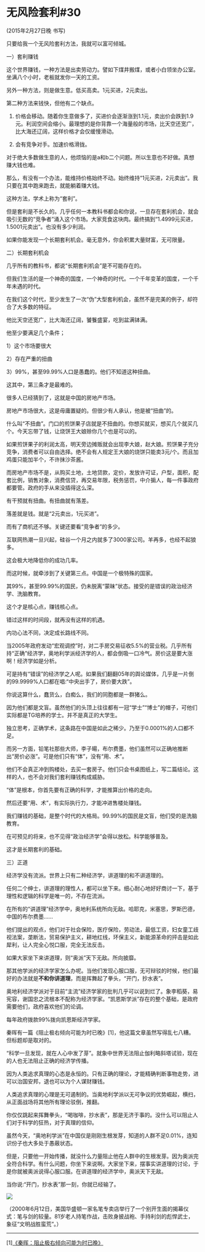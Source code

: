 # 无风险套利\#30

\(2015年2月27日晚 书写\)



只要给我一个无风险套利方法，我就可以富可倾城。



一）套利赚钱



这个世界赚钱，一种方法是出卖劳动力。譬如下煤井搬煤，或者小白领坐办公室。坐满八个小时，老板就发你一天的工资。



另外一种方法，则是做生意。低买高卖。1元买进，2元卖出。

第二种方法来钱快，但他有二个缺点。

1. 价格会移动。随着你生意做多了，买进价会逐渐涨到1.1元，卖出价会跌到1.9元。利润空间会缩小。最理想的是你背靠一个海量般的市场，比天空还宽广，比大海还辽阔，这样价格才会仅缓慢滑动。

2. 会有竞争对手。加速价格滑拢。



对于绝大多数做生意的人，他烦恼的是a和b二个问题。所以生意也不好做。真想赚大钱也难。



那么，有没有一个办法，能维持价格始终不动。始终维持“1元买进，2元卖出”。我只要在其中跑来跑去，就能躺着赚大钱。

这种方法，学术上称为“套利”。



但是套利是不长久的。几乎任何一本教科书都会和你说，一旦存在套利机会，就会吸引无数的“竞争者”涌入这个市场。大家竞食这块肉。最终搞到“1.4999元买进，1.5001元卖出”。也没有多少利润。



如果你能发现一个长期套利机会。毫无意外，你会积累大量财富，无可限量。





二）长期套利机会



几乎所有的教科书，都说“长期套利机会”是不可能存在的。

但我们生活的是一个神奇的国度，一个神奇的时代。一个千年变革的国度，一个千年未遇的时代。



在我们这个时代，至少发生了一次“伪”大型套利机会，虽然不是完美的例子，却符合了大多数的特征。

他比天空还宽广，比大海还辽阔，饕餮盛宴，吃到盆满钵满。





他至少要满足几个条件；

1）这个市场要很大

2）存在严重的扭曲

3）99%，甚至99.99%人口是愚蠢的。他们不知道这种扭曲。



这其中，第三条才是最难的。





很多人已经猜到了，这就是中国的房地产市场。

房地产市场很大，这是毋庸置疑的。但很少有人承认，他是被“扭曲”的。





什么叫“不扭曲”。门口的煎饼果子店就是不扭曲的。你想买就买，想买几个就买几个。今天忘带了钱，让烧饼王大娘赊你几个也是可以的。

如果煎饼果子的利润太高，明天旁边摊贩就会出现李大娘，赵大娘。煎饼果子充分竞争，消费者可以自由选择。绝不会有人规定王大娘的烧饼只能卖3元/个。而且加鸡蛋只能加半个，不许抹沙茶酱。





而房地产市场不是，从购买土地，土地贷款，定价，发放许可证，户型，面积，配套比例，销售对象，消费信贷，再交易年限，税务惩罚，中介掮人，每一件事政府都要管。政府的手从来没插得这么深。

有干预就有扭曲。有扭曲就有落差。

落差就是钱。就是“2元卖出，1元买进”。



而有了商机还不够。关键还要看“竞争者”的多少。

互联网热潮一旦兴起，硅谷一个月之内就多了3000家公司。羊再多，也经不起狼多。

这会极大地降低你的成功几率。





而这时候，就牵涉到了关键第三点。中国是一个极特殊的国家。

其99%，甚至99.99%的国民，仍未脱离“蒙昧”状态。接受的是错误的政治经济学、洗脑教育。

这个才是核心点，赚钱核心点。

错过这样的时间段，就再没有这样的机遇。





内功心法不同，决定成长路线不同。

当2005年政府发动“宏观调控”时，对二手房交易征收5.5%的营业税。几乎所有持“正确”经济学，奥地利学派经济学的人，都会倒吸一口冷气。房价这是要大涨啊！经济学如是分析。



可是持有“错误”的经济学之人呢。如果我们翻翻05年的舆论媒体，几乎是一片倒的99.9999%人口都在唱:“中央出手了，房价要大跌”。





你说这算什么，蠢货么，白痴么，我们的同胞都是一群猪么。

因为他们都是文盲。虽然他们的头顶上往往都有一冠“学士”“博士”的帽子，可他们实际都是TG培养的学士。并不是真正的大学生。

独立思考，正确学术，这条路在中国是如此之稀少。乃至于0.0001%的人口都不足。



而另一方面，铅笔社那些大师，李子暘，布尔费墨，他们虽然可以正确地推断出“房价必涨”。可是他们只有“体”，没有“用、术”。

他们不会真正冲到购楼处，去买一套房子。他们只会书桌图纸上，写二篇结论。这样的人，也不会对我们套利赚钱构成威胁。





“体”是根本，你首先要有正确的科学，才能推算出价格的走向。

然后还要“用、术”，有实际执行力，才能冲进售楼处赚钱。



我们赚钱的基础，是整个时代的大格局。99.99%的国民是文盲，他们受的是洗脑教育。

在可预见的将来，也不见得“政治经济学”会得以放松。科学能够普及。

这才是长期套利的基础。





三）正道



经济学没有流派。世界上只有二种经济学，讲道理的和不讲道理的。



任何二个绅士，讲道理的理性人，都可以坐下来。细心耐心地好好商讨一下，基于理性和逻辑的科学是唯一的，不存在流派。





在所有的“讲道理”经济学中，奥地利系统所向无敌。哈耶克，米塞思，罗斯巴德，中国的布尔费墨……

他们提出的观点，他们对于社会保险，医疗保险，劳动法，最低工资，妇女童工歧视法案，垄断法，贸易保护主义，耕地红线，环保主义，新能源革命的抨击是如此犀利，让人完全心悦口服，完全无法反击。



如果大家坐下来讲道理，则“奥派”天下无敌。所向披靡。

那其他学派的经济学家怎么办呢。当他们发现心服口服，无可辩驳的时候，他们最好的办法就是**不和你讲道理**，而是挥舞起了拳头，“开门，抄水表”。





奥地利经济学派对于目前“主流”经济学家的批判几乎可以说到烂了。象李稻葵，易宪容，谢国忠之流根本不配称为经济学家。“凯恩斯学派”存在的整个基础，是政府需要他们，政府喜欢他们的论调。

每年政府拨款99%拨向凯恩斯经济学家。





秦晖有一篇《阻止极右倾向可能为时已晚》\[1\]，他这篇文章虽然写得乱七八糟。但标题却是取对的。

“科学一旦发现，就在人心中发了芽”。就象中世界无法阻止伽利略斜塔试验，现在的人也无法阻止正确的经济学传播。



因为人类追求真理的心态是永恒的。只有正确的理论，才能精确判断事物走势，进可以治国安邦，退也可以为个人谋财赚钱。

人类追求真理的心理是无可遏制的。当奥地利学派以无可争议的优势崛起，横扫，从正面战场将其他所有理论驳倒，推翻。



你仅仅跳起来挥舞拳头，“喝咖啡，抄水表”，那是无济于事的。没什么可以阻止人们对于科学的狂热，对于真理的信仰。

虽然今天，“奥地利学派”在中国仅是刚刚生根发芽，知道的人群不足0.01%，连知识份子也大多处于愚蔽状态。

但是，只要他一开始传播，就没什么力量阻止他在人群中的生根发芽。因为奥派完全符合科学。有什么问题，你坐下来说啊。大家坐下来，摆事实讲道理的讨论，于是你就被奥派说得心服口服。在讲道理的经济学中，奥派天下无敌。



当你说:“开门，抄水表”那一刻，你就已经输了。





![](http://mmbiz.qpic.cn/mmbiz/Ok4hZ0tV6r7ib9IK1shq8ROseco05UAbmuaV92lmeibflShPxcRJUhl2iaRd7cosn9ibG1AKZphdcRib1t27Kgq3a2A/640?tp=webp&wxfrom=5&wx_lazy=1)  


（2000年6月12日，美国华盛顿一家名笔专卖店举行了一个别开生面的揭幕仪式：笔与剑的较量。81岁老人持笔作战，击败身披战袍、手持利剑的彪悍武士，象征“文明战胜蛮荒”。）  


---

\[1\][《秦晖：阻止极右倾向可能为时已晚》](http://www.muslem.net.cn/bbs/article-12973-1.html)

